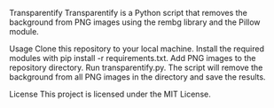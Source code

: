 Transparentify
Transparentify is a Python script that removes the background from PNG images using the rembg library and the Pillow module.

Usage
Clone this repository to your local machine.
Install the required modules with pip install -r requirements.txt.
Add PNG images to the repository directory.
Run transparentify.py.
The script will remove the background from all PNG images in the directory and save the results.

License
This project is licensed under the MIT License.


